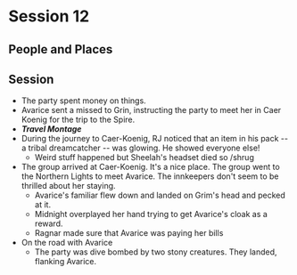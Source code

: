 
# Session 12
## People and Places
## Session
* The party spent money on things.	
* Avarice sent a missed to Grin, instructing the party to meet her in Caer Koenig for the trip to the Spire.
* ***Travel Montage***
* During the journey to Caer-Koenig, RJ noticed that an item in his pack -- a tribal dreamcatcher -- was glowing. He showed everyone else!
	* Weird stuff happened but Sheelah's headset died so /shrug
* The group arrived at Caer-Koenig. It's a nice place. The group went to the Northern Lights to meet Avarice. The innkeepers don't seem to be thrilled about her staying.
	* Avarice's familiar flew down and landed on Grim's head and pecked at it.
	* Midnight overplayed her hand trying to get Avarice's cloak as a reward.
	* Ragnar made sure that Avarice was paying her bills
* On the road with Avarice
	* The party was dive bombed by two stony creatures. They landed, flanking Avarice.
<!--stackedit_data:
eyJoaXN0b3J5IjpbLTE0NTQ5OTIzMzQsLTMyODg2Nzg4MCwxOD
M0MzIyNzIsMTQxMzkxMDk4OCwtNDM5NzY4MTIyLC04MzgwNjk2
NjYsMTE2OTQwNTM3Nl19
-->
